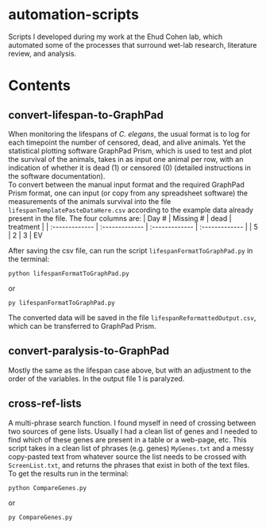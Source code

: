# automation-scripts
Scripts I developed during my work at the Ehud Cohen lab, which automated some
of the processes that surround wet-lab research, literature review, and
analysis.

# Contents
## convert-lifespan-to-GraphPad
When monitoring the lifespans of *C. elegans*, the usual format is to log for
each timepoint the number of censored, dead, and alive animals.
Yet the statistical plotting software GraphPad Prism, which is used to test and
plot the survival of the animals, takes in as input one animal per row, with an
indication of whether it is dead (1) or censored (0) (detailed instructions in
the software documentation).  
To convert between the manual input format and the required GraphPad Prism
format, one can input (or copy from any spreadsheet software) the measurements
of the animals survival into the file `lifespanTemplatePasteDataHere.csv`
according to the example data already present in the file. The four columns are:
| Day	#     | Missing	#     | dead | treatment |
| :------------- | :------------- | :------------- | :------------- |
| 5       | 2       | 3 | EV

After saving the csv file, can run the script `lifespanFormatToGraphPad.py` in
the terminal:
```
python lifespanFormatToGraphPad.py
```
or
```
py lifespanFormatToGraphPad.py
```
The converted data will be saved in the file `lifespanReformattedOutput.csv`,
which can be transferred to GraphPad Prism.

## convert-paralysis-to-GraphPad
Mostly the same as the lifespan case above, but with an adjustment to the
order of the variables. In the output file 1 is paralyzed.

## cross-ref-lists
A multi-phrase search function. I found myself in need of crossing between two
sources of gene lists. Usually I had a clean list of genes and I needed to find
which of these genes are present in a table or a web-page, etc. This script
takes in a clean list of phrases (e.g. genes) `MyGenes.txt` and a messy
copy-pasted text from whatever source the list needs to be crossed with
`ScreenList.txt`, and returns the phrases that exist in both of the text files.
To get the results run in the terminal:
```
python CompareGenes.py
```
or
```
py CompareGenes.py
```
